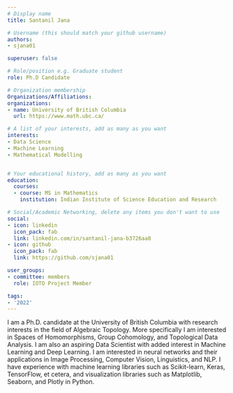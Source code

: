 ```yaml
---
# Display name
title: Santanil Jana

# Username (this should match your github username)
authors:
- sjana01

superuser: false

# Role/position e.g. Graduate student
role: Ph.D Candidate 

# Organization membership
Organizations/Affiliations:
organizations:
- name: University of British Columbia
  url: https://www.math.ubc.ca/

# A list of your interests, add as many as you want
interests:
- Data Science
- Machine Learning
- Mathematical Modelling


# Your educational history, add as many as you want
education:
  courses:
  - course: MS in Mathematics
    institution: Indian Institute of Science Education and Research

# Social/Academic Networking, delete any items you don't want to use
social:
- icon: linkedin
  icon_pack: fab
  link: linkedin.com/in/santanil-jana-b3726aa8
- icon: github
  icon_pack: fab
  link: https://github.com/sjana01

user_groups:
- committee: members
  role: IOTO Project Member

tags:
- '2022'
---
```

I am a Ph.D. candidate at the University of British Columbia with research
interests in the field of Algebraic Topology. More specifically I am interested
in Spaces of Homomorphisms, Group Cohomology, and Topological Data Analysis. I
am also an aspiring Data Scientist with added interest in Machine Learning and
Deep Learning. I am interested in neural networks and their applications in
Image Processing, Computer Vision, Linguistics, and NLP. I have experience with
machine learning libraries such as Scikit-learn, Keras, TensorFlow, et cetera,
and visualization libraries such as Matplotlib, Seaborn, and Plotly in Python.
